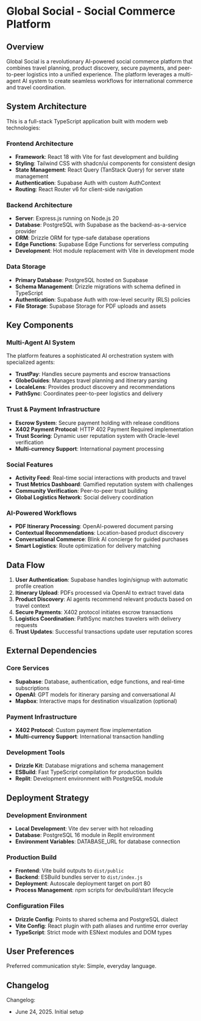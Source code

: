 # Global Social - Social Commerce Platform

## Overview

Global Social is a revolutionary AI-powered social commerce platform that combines travel planning, product discovery, secure payments, and peer-to-peer logistics into a unified experience. The platform leverages a multi-agent AI system to create seamless workflows for international commerce and travel coordination.

## System Architecture

This is a full-stack TypeScript application built with modern web technologies:

### Frontend Architecture
- **Framework**: React 18 with Vite for fast development and building
- **Styling**: Tailwind CSS with shadcn/ui components for consistent design
- **State Management**: React Query (TanStack Query) for server state management
- **Authentication**: Supabase Auth with custom AuthContext
- **Routing**: React Router v6 for client-side navigation

### Backend Architecture
- **Server**: Express.js running on Node.js 20
- **Database**: PostgreSQL with Supabase as the backend-as-a-service provider
- **ORM**: Drizzle ORM for type-safe database operations
- **Edge Functions**: Supabase Edge Functions for serverless computing
- **Development**: Hot module replacement with Vite in development mode

### Data Storage
- **Primary Database**: PostgreSQL hosted on Supabase
- **Schema Management**: Drizzle migrations with schema defined in TypeScript
- **Authentication**: Supabase Auth with row-level security (RLS) policies
- **File Storage**: Supabase Storage for PDF uploads and assets

## Key Components

### Multi-Agent AI System
The platform features a sophisticated AI orchestration system with specialized agents:
- **TrustPay**: Handles secure payments and escrow transactions
- **GlobeGuides**: Manages travel planning and itinerary parsing
- **LocaleLens**: Provides product discovery and recommendations
- **PathSync**: Coordinates peer-to-peer logistics and delivery

### Trust & Payment Infrastructure
- **Escrow System**: Secure payment holding with release conditions
- **X402 Payment Protocol**: HTTP 402 Payment Required implementation
- **Trust Scoring**: Dynamic user reputation system with Oracle-level verification
- **Multi-currency Support**: International payment processing

### Social Features
- **Activity Feed**: Real-time social interactions with products and travel
- **Trust Metrics Dashboard**: Gamified reputation system with challenges
- **Community Verification**: Peer-to-peer trust building
- **Global Logistics Network**: Social delivery coordination

### AI-Powered Workflows
- **PDF Itinerary Processing**: OpenAI-powered document parsing
- **Contextual Recommendations**: Location-based product discovery
- **Conversational Commerce**: Blink AI concierge for guided purchases
- **Smart Logistics**: Route optimization for delivery matching

## Data Flow

1. **User Authentication**: Supabase handles login/signup with automatic profile creation
2. **Itinerary Upload**: PDFs processed via OpenAI to extract travel data
3. **Product Discovery**: AI agents recommend relevant products based on travel context
4. **Secure Payments**: X402 protocol initiates escrow transactions
5. **Logistics Coordination**: PathSync matches travelers with delivery requests
6. **Trust Updates**: Successful transactions update user reputation scores

## External Dependencies

### Core Services
- **Supabase**: Database, authentication, edge functions, and real-time subscriptions
- **OpenAI**: GPT models for itinerary parsing and conversational AI
- **Mapbox**: Interactive maps for destination visualization (optional)

### Payment Infrastructure
- **X402 Protocol**: Custom payment flow implementation
- **Multi-currency Support**: International transaction handling

### Development Tools
- **Drizzle Kit**: Database migrations and schema management
- **ESBuild**: Fast TypeScript compilation for production builds
- **Replit**: Development environment with PostgreSQL module

## Deployment Strategy

### Development Environment
- **Local Development**: Vite dev server with hot reloading
- **Database**: PostgreSQL 16 module in Replit environment
- **Environment Variables**: DATABASE_URL for database connection

### Production Build
- **Frontend**: Vite build outputs to `dist/public`
- **Backend**: ESBuild bundles server to `dist/index.js`
- **Deployment**: Autoscale deployment target on port 80
- **Process Management**: npm scripts for dev/build/start lifecycle

### Configuration Files
- **Drizzle Config**: Points to shared schema and PostgreSQL dialect
- **Vite Config**: React plugin with path aliases and runtime error overlay
- **TypeScript**: Strict mode with ESNext modules and DOM types

## User Preferences

Preferred communication style: Simple, everyday language.

## Changelog

Changelog:
- June 24, 2025. Initial setup